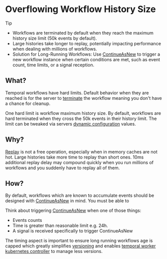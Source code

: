 # Overflowing Workflow History Size

> [!TIP]
> * Workflows are terminated by default when they reach the maximum history size limit (50k events by default).
> * Large histories take longer to replay, potentially impacting performance when dealing with millions of workflows.
> * Solution for Long-Running Workflows: Use [ContinueAsNew](terms/continue-as-new.md) to trigger a new workflow instance when certain conditions are met, such as event count, time limits, or a signal reception.

## What?
Temporal workflows have hard limits. Default behavior when they are reached is for the server to [terminate](terms/terminate.md) the workflow meaning you don't have a chance for cleanup.

One hard limit is workflow maximum history size. By default, workflows are hard terminated when they cross the 50k events in their history limit. The limit can be tweaked via servers [dynamic configuration](<terms/dynamic-config.md>) values.

## Why?

[Replay](terms/replay.md) is not a free operation, especially when in memory caches are not hot. Large histories take more time to replay than short ones. 10ms additional replay delay may compound quickly when you run millions of workflows and you suddenly have to replay all of them.

## How?

By default, workflows which are known to accumulate events should be designed with [ContinueAsNew](terms/continue-as-new.md) in mind. You must be able to

Think about triggering [ContinueAsNew](terms/continue-as-new.md) when one of those things:
- Events counts
- Time is greater than reasonable limit e.g. 24h.
- A signal is received specifically to trigger ContinueAsNew

The timing aspect is important to ensure long running workflows age is capped which greatly simplifies [versioning](terms/versioning.md) and enables [temporal worker kubernetes controller](<terms/temporal-worker-kubernetes-controller.md>) to manage less versions.
